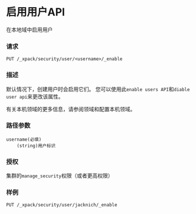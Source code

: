 # 启用用户API

在本地域中启用用户

### 请求

```
PUT /_xpack/security/user/<username>/_enable
```

### 描述

默认情况下，创建用户时会启用它们。 您可以使用此`enable users API`和`diable user api`来更改该属性。

有关本机领域的更多信息，请参阅领域和配置本机领域。

### 路径参数

```
username(必填)
    (string)用户标识
```

### 授权

集群的`manage_security`权限（或者更高权限）

### 样例

```
PUT /_xpack/security/user/jacknich/_enable
```



